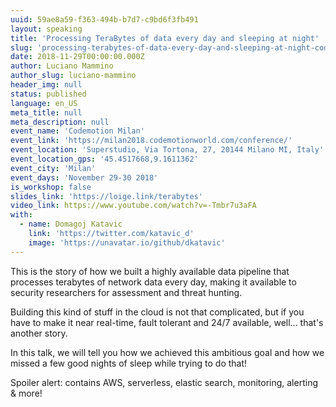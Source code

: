 ```yaml
---
uuid: 59ae8a59-f363-494b-b7d7-c9bd6f3fb491
layout: speaking
title: 'Processing TeraBytes of data every day and sleeping at night'
slug: 'processing-terabytes-of-data-every-day-and-sleeping-at-night-codemotion-milan'
date: 2018-11-29T00:00:00.000Z
author: Luciano Mammino
author_slug: luciano-mammino
header_img: null
status: published
language: en_US
meta_title: null
meta_description: null
event_name: 'Codemotion Milan'
event_link: 'https://milan2018.codemotionworld.com/conference/'
event_location: 'Superstudio, Via Tortona, 27, 20144 Milano MI, Italy'
event_location_gps: '45.4517668,9.1611362'
event_city: 'Milan'
event_days: 'November 29-30 2018'
is_workshop: false
slides_link: 'https://loige.link/terabytes'
video_link: https://www.youtube.com/watch?v=-Tmbr7u3aFA
with:
  - name: Domagoj Katavic
    link: 'https://twitter.com/katavic_d'
    image: 'https://unavatar.io/github/dkatavic'
---
```


This is the story of how we built a highly available data pipeline that processes terabytes of network data every day, making it available to security researchers for assessment and threat hunting.

Building this kind of stuff in the cloud is not that complicated, but if you have to make it near real-time, fault tolerant and 24/7 available, well... that's another story.

In this talk, we will tell you how we achieved this ambitious goal and how we missed a few good nights of sleep while trying to do that!

Spoiler alert: contains AWS, serverless, elastic search, monitoring, alerting & more!
